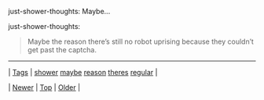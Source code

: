 <!--
title: just-shower-thoughts
date: 2020-06-28T15:27:00.141Z
tags: shower, maybe, reason, theres, regular
-->


just-shower-thoughts: Maybe...

<p>just-shower-thoughts:</p>

<blockquote><p>Maybe the reason there’s still no robot uprising because they couldn’t get past the captcha.</p></blockquote>

<!--BOTTOM-POST-NAVIGATION-->
---

| [Tags](tags.md) | [shower](tag-shower.md) [maybe](tag-maybe.md) [reason](tag-reason.md) [theres](tag-theres.md) [regular](tag-regular.md) |

| [Newer](154139468344.md) | [Top](index.md) | [Older](154162024422.md) |